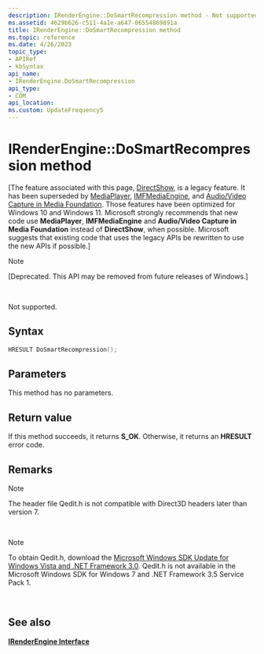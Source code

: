 ```yaml
---
description: IRenderEngine::DoSmartRecompression method - Not supported.
ms.assetid: 4629b626-c511-4a1e-a647-06554869891a
title: IRenderEngine::DoSmartRecompression method
ms.topic: reference
ms.date: 4/26/2023
topic_type: 
- APIRef
- kbSyntax
api_name: 
- IRenderEngine.DoSmartRecompression
api_type: 
- COM
api_location: 
ms.custom: UpdateFrequency5
---
```


# IRenderEngine::DoSmartRecompression method

\[The feature associated with this page, [DirectShow](/windows/win32/directshow/directshow), is a legacy feature. It has been superseded by [MediaPlayer](/uwp/api/Windows.Media.Playback.MediaPlayer), [IMFMediaEngine](/windows/win32/api/mfmediaengine/nn-mfmediaengine-imfmediaengine), and [Audio/Video Capture in Media Foundation](windows/win32/medfound/audio-video-capture-in-media-foundation). Those features have been optimized for Windows 10 and Windows 11. Microsoft strongly recommends that new code use **MediaPlayer**, **IMFMediaEngine** and **Audio/Video Capture in Media Foundation** instead of **DirectShow**, when possible. Microsoft suggests that existing code that uses the legacy APIs be rewritten to use the new APIs if possible.\]

> [!Note]  
> \[Deprecated. This API may be removed from future releases of Windows.\]

 

Not supported.

## Syntax


```C++
HRESULT DoSmartRecompression();
```



## Parameters

This method has no parameters.

## Return value

If this method succeeds, it returns **S\_OK**. Otherwise, it returns an **HRESULT** error code.

## Remarks

> [!Note]  
> The header file Qedit.h is not compatible with Direct3D headers later than version 7.

 

> [!Note]  
> To obtain Qedit.h, download the [Microsoft Windows SDK Update for Windows Vista and .NET Framework 3.0](https://msdn.microsoft.com/windowsvista/bb980924.aspx). Qedit.h is not available in the Microsoft Windows SDK for Windows 7 and .NET Framework 3.5 Service Pack 1.

 

## See also

<dl> <dt>

[**IRenderEngine Interface**](irenderengine.md)
</dt> </dl>

 

 



